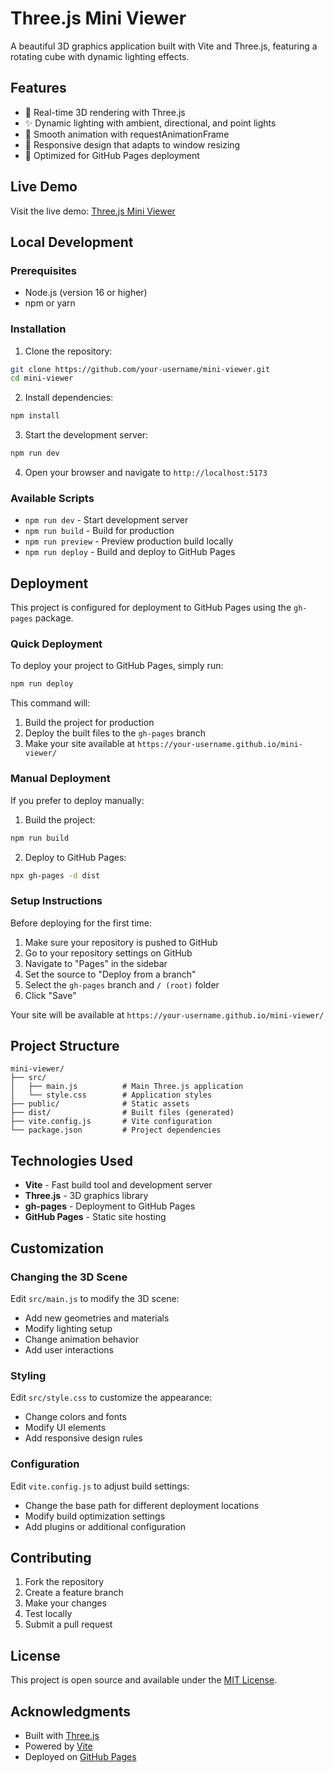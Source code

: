 # Three.js Mini Viewer

A beautiful 3D graphics application built with Vite and Three.js, featuring a rotating cube with dynamic lighting effects.

## Features

- 🎨 Real-time 3D rendering with Three.js
- ✨ Dynamic lighting with ambient, directional, and point lights
- 🔄 Smooth animation with requestAnimationFrame
- 📱 Responsive design that adapts to window resizing
- 🚀 Optimized for GitHub Pages deployment

## Live Demo

Visit the live demo: [Three.js Mini Viewer](https://your-username.github.io/mini-viewer/)

## Local Development

### Prerequisites

- Node.js (version 16 or higher)
- npm or yarn

### Installation

1. Clone the repository:
```bash
git clone https://github.com/your-username/mini-viewer.git
cd mini-viewer
```

2. Install dependencies:
```bash
npm install
```

3. Start the development server:
```bash
npm run dev
```

4. Open your browser and navigate to `http://localhost:5173`

### Available Scripts

- `npm run dev` - Start development server
- `npm run build` - Build for production
- `npm run preview` - Preview production build locally
- `npm run deploy` - Build and deploy to GitHub Pages

## Deployment

This project is configured for deployment to GitHub Pages using the `gh-pages` package.

### Quick Deployment

To deploy your project to GitHub Pages, simply run:

```bash
npm run deploy
```

This command will:
1. Build the project for production
2. Deploy the built files to the `gh-pages` branch
3. Make your site available at `https://your-username.github.io/mini-viewer/`

### Manual Deployment

If you prefer to deploy manually:

1. Build the project:
```bash
npm run build
```

2. Deploy to GitHub Pages:
```bash
npx gh-pages -d dist
```

### Setup Instructions

Before deploying for the first time:

1. Make sure your repository is pushed to GitHub
2. Go to your repository settings on GitHub
3. Navigate to "Pages" in the sidebar
4. Set the source to "Deploy from a branch"
5. Select the `gh-pages` branch and `/ (root)` folder
6. Click "Save"

Your site will be available at `https://your-username.github.io/mini-viewer/`

## Project Structure

```
mini-viewer/
├── src/
│   ├── main.js          # Main Three.js application
│   └── style.css        # Application styles
├── public/              # Static assets
├── dist/                # Built files (generated)
├── vite.config.js       # Vite configuration
└── package.json         # Project dependencies
```

## Technologies Used

- **Vite** - Fast build tool and development server
- **Three.js** - 3D graphics library
- **gh-pages** - Deployment to GitHub Pages
- **GitHub Pages** - Static site hosting

## Customization

### Changing the 3D Scene

Edit `src/main.js` to modify the 3D scene:

- Add new geometries and materials
- Modify lighting setup
- Change animation behavior
- Add user interactions

### Styling

Edit `src/style.css` to customize the appearance:

- Change colors and fonts
- Modify UI elements
- Add responsive design rules

### Configuration

Edit `vite.config.js` to adjust build settings:

- Change the base path for different deployment locations
- Modify build optimization settings
- Add plugins or additional configuration

## Contributing

1. Fork the repository
2. Create a feature branch
3. Make your changes
4. Test locally
5. Submit a pull request

## License

This project is open source and available under the [MIT License](LICENSE).

## Acknowledgments

- Built with [Three.js](https://threejs.org/)
- Powered by [Vite](https://vitejs.dev/)
- Deployed on [GitHub Pages](https://pages.github.com/)

